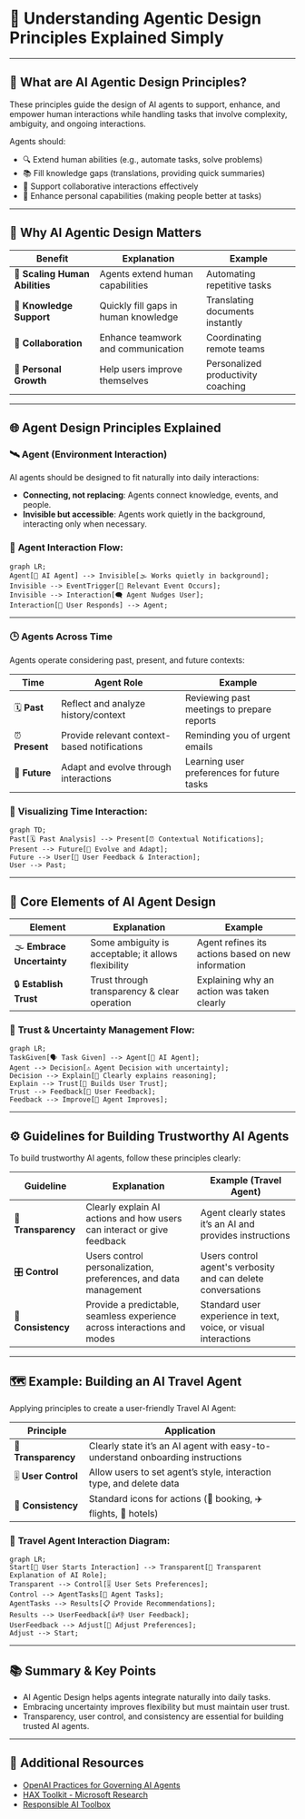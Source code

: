 # 🧩 Understanding Agentic Design Principles Explained Simply

---

## 📌 **What are AI Agentic Design Principles?**

These principles guide the design of AI agents to support, enhance, and empower human interactions while handling tasks that involve complexity, ambiguity, and ongoing interactions.

Agents should:
- 🔍 Extend human abilities (e.g., automate tasks, solve problems)
- 📚 Fill knowledge gaps (translations, providing quick summaries)
- 🤝 Support collaborative interactions effectively
- 🌟 Enhance personal capabilities (making people better at tasks)

---

## 🎯 **Why AI Agentic Design Matters**

| Benefit | Explanation | Example |
|---------|-------------|---------|
| 🚀 **Scaling Human Abilities** | Agents extend human capabilities | Automating repetitive tasks |
| 📖 **Knowledge Support** | Quickly fill gaps in human knowledge | Translating documents instantly |
| 🤝 **Collaboration** | Enhance teamwork and communication | Coordinating remote teams |
| 🌟 **Personal Growth** | Help users improve themselves | Personalized productivity coaching |

---

## 🌐 **Agent Design Principles Explained**

### 🛰️ **Agent (Environment Interaction)**

AI agents should be designed to fit naturally into daily interactions:

- **Connecting, not replacing**: Agents connect knowledge, events, and people.
- **Invisible but accessible**: Agents work quietly in the background, interacting only when necessary.

### 📌 **Agent Interaction Flow:**
```mermaid
graph LR;
Agent[🤖 AI Agent] --> Invisible[🌫️ Works quietly in background];
Invisible --> EventTrigger[📅 Relevant Event Occurs];
Invisible --> Interaction[🗨️ Agent Nudges User];
Interaction[🙋 User Responds] --> Agent;
```

---

### 🕒 **Agents Across Time**

Agents operate considering past, present, and future contexts:

| Time | Agent Role | Example |
|------|------------|---------|
| 🗓️ **Past** | Reflect and analyze history/context | Reviewing past meetings to prepare reports |
| ⏰ **Present** | Provide relevant context-based notifications | Reminding you of urgent emails |
| 🚀 **Future** | Adapt and evolve through interactions | Learning user preferences for future tasks |

### 📌 **Visualizing Time Interaction:**
```mermaid
graph TD;
Past[🗓️ Past Analysis] --> Present[⏰ Contextual Notifications];
Present --> Future[🚀 Evolve and Adapt];
Future --> User[🧑 User Feedback & Interaction];
User --> Past;
```

---

## 🔑 **Core Elements of AI Agent Design**

| Element | Explanation | Example |
|---------|-------------|---------|
| 🌫️ **Embrace Uncertainty** | Some ambiguity is acceptable; it allows flexibility | Agent refines its actions based on new information |
| 🔒 **Establish Trust** | Trust through transparency & clear operation | Explaining why an action was taken clearly |

### 📌 **Trust & Uncertainty Management Flow:**
```mermaid
graph LR;
TaskGiven[🗣️ Task Given] --> Agent[🤖 AI Agent];
Agent --> Decision[⚠️ Agent Decision with uncertainty];
Decision --> Explain[📝 Clearly explains reasoning];
Explain --> Trust[🤝 Builds User Trust];
Trust --> Feedback[🙋 User Feedback];
Feedback --> Improve[🔄 Agent Improves];
```

---

## ⚙️ **Guidelines for Building Trustworthy AI Agents**

To build trustworthy AI agents, follow these principles clearly:

| Guideline | Explanation | Example (Travel Agent) |
|-----------|-------------|-----------------------|
| 🧾 **Transparency** | Clearly explain AI actions and how users can interact or give feedback | Agent clearly states it’s an AI and provides instructions |
| 🎛️ **Control** | Users control personalization, preferences, and data management | Users control agent's verbosity and can delete conversations |
| 🔄 **Consistency** | Provide a predictable, seamless experience across interactions and modes | Standard user experience in text, voice, or visual interactions |

---

## 🗺️ **Example: Building an AI Travel Agent**

Applying principles to create a user-friendly Travel AI Agent:

| Principle | Application |
|-----------|-------------|
| 🧾 **Transparency** | Clearly state it’s an AI agent with easy-to-understand onboarding instructions |
| 🎚️ **User Control** | Allow users to set agent’s style, interaction type, and delete data |
| 🎯 **Consistency** | Standard icons for actions (📅 booking, ✈️ flights, 🏨 hotels) |

### 📌 **Travel Agent Interaction Diagram:**
```mermaid
graph LR;
Start[🙋 User Starts Interaction] --> Transparent[🧾 Transparent Explanation of AI Role];
Transparent --> Control[🎚️ User Sets Preferences];
Control --> AgentTasks[🤖 Agent Tasks];
AgentTasks --> Results[📋 Provide Recommendations];
Results --> UserFeedback[👍👎 User Feedback];
UserFeedback --> Adjust[🔄 Adjust Preferences];
Adjust --> Start;
```

---

## 📚 **Summary & Key Points**

- AI Agentic Design helps agents integrate naturally into daily tasks.
- Embracing uncertainty improves flexibility but must maintain user trust.
- Transparency, user control, and consistency are essential for building trusted AI agents.

---

## 🌟 **Additional Resources**

- [OpenAI Practices for Governing AI Agents](https://openai.com)
- [HAX Toolkit - Microsoft Research](https://microsoft.com)
- [Responsible AI Toolbox](https://responsibleaitoolbox.ai)